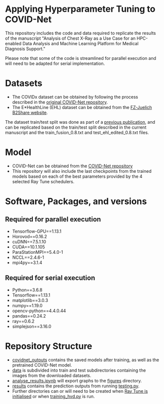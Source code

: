 # Applying Hyperparameter Tuning to COVID-Net
This repository includes the code and data required to replicate the results of the manuscript "Analysis of Chest X-Ray as a Use Case for an HPC-enabled Data Analysis and Machine Learning Platform for Medical Diagnosis Support."

Please note that some of the code is streamlined for parallel execution and will need to be adapted for serial implementation.

# Datasets
* The COVIDx dataset can be obtained by following the process described in the [original COVID-Net repository](https://github.com/lindawangg/COVID-Net/blob/master/docs/COVIDx.md).
* The E*HealthLine (EHL) dataset can be obtained from the [FZ-Juelich B2Share website](https://b2share.fz-juelich.de/records/aef5d3b8aa044485b9620b95b60c47a2).

The dataset train/test split was done as part of a [previous publication](https://doi.org/10.23919/MIPRO55190.2022.9803320), and can be replicated based on the train/test split described in the current manuscript and the train_fusion_0.8.txt and test_ehl_edited_0.8.txt files.

# Model
* COVID-Net can be obtained from the [COVID-Net repository](https://github.com/lindawangg/COVID-Net)
* This repository will also include the last checkpoints from the trained models based on each of the best parameters provided by the 4 selected Ray Tune schedulers.

# Software, Packages, and versions
## Required for parallel execution
* Tensorflow-GPU==1.13.1
* Horovod==0.16.2
* cuDNN==7.5.1.10
* CUDA==10.1.105
* ParaStationMPI==5.4.0-1
* NCCL==2.4.6-1
* mpi4py==3.1.4

## Required for serial execution
* Python==3.6.8
* Tensorflow==1.13.1
* matplotlib==3.0.3
* numpy==1.19.0
* opencv-python==4.4.0.44
* pandas==0.24.2
* ray==0.6.2
* simplejson==3.16.0

# Repository Structure
* [covidnet_outputs](covidnet_outputs/) contains the saved models after training, as well as the pretrained COVID-Net model.
* [data](data/) is subdivided into train and test subdirectories containing the images from the downloaded datasets.
* [analyse_results.ipynb](analyse_results.ipynb) will export graphs to the [figures](figures/) directory.
* [results](results/) contains the prediction outputs from running [testing.py](testing.py).
* Further directories can or will need to be created when [Ray Tune is initialised](covidnet_on_fusion.py) or when [training_hvd.py](training_hvd.py) is run.


